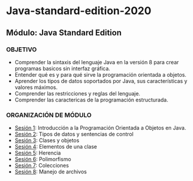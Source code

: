 # Java-standard-edition-2020 
## Módulo: Java Standard Edition

### OBJETIVO 
- Comprender la sintaxis del lenguaje Java en la versión 8 para crear programas basicos sin interfaz gráfica.
- Entender qué es y para qué sirve la programación orientada a objetos.
- Aprender los tipos de datos soportados por Java, sus características y valores máximos.
- Comprender las restricciones y reglas del lenguaje.
- Comprender las caractericas de la programación estructurada.

 ### ORGANIZACIÓN DE MÓDULO 
 
 - [Sesión 1](Sesion-01): Introducción a la Programación Orientada a Objetos en Java.
 - [Sesión 2](Sesion-02): Tipos de datos y sentencias de control
 - [Sesión 3](Sesion-03): Clases y objetos
 - [Sesión 4](Sesion-04): Elementos de una clase
 - [Sesión 5](Sesion-05): Herencia 
 - [Sesión 6](Sesion-06): Polimorfismo 
 - [Sesión 7](Sesion-07): Colecciones
 - [Sesión 8](Sesion-08): Manejo de archivos


